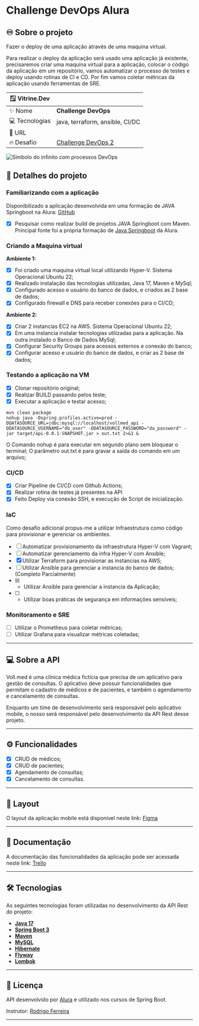 # Challenge DevOps Alura

## ♾️ Sobre o projeto

Fazer o deploy de uma aplicação através de uma maquina virtual. 

Para realizar o deploy da aplicação será usado uma aplicação já existente, precisaremos criar uma maquina virtual para a aplicação, colocar o código da aplicação em um repositório, vamos automatizar o processo de testes e deploy usando rotinas de CI e CD. Por fim vamos coletar métricas da aplicação usando ferramentas de SRE.

| 🪟 Vitrine.Dev |     |
| -------------  | --- |
| :sparkles: Nome        | **Challenge DevOps**
| 💻 Tecnologias | java, terraform, ansible, CI/DC
| :rocket: URL         |
| :fire: Desafio     | [Challenge DevOps 2]([https://](https://www.alura.com.br/challenges/devops-2))

<!-- Inserir imagem com a #vitrinedev ao final do link -->
![Simbolo do infinito com processos DevOps](https://img.mandic.com.br/2018/06/Devops-o-que-e-DevOps-significado.png?rel=outbound#vitrinedev)

## 📃 Detalhes do projeto

### Familiarizando com a aplicação

Disponibilizado a aplicação desenvolvida em uma formação de JAVA Springboot na Alura: [GitHub](https://github.com/rcaneppele/2771-spring-boot)

- [x] Pesquisar como realizar build de projetos JAVA Springboot com Maven.
Principal fonte foi a própria formação de [Java Springboot]([https://](https://cursos.alura.com.br/formacao-spring-boot-3)) da Alura.

### Criando a Maquina virtual

**Ambiente 1:**

- [x]  Foi criado uma maquina virtual local utilizando Hyper-V. Sistema Operacional Ubuntu 22;  
- [x] Realizado instalação das tecnologias utilizadas, Java 17, Maven e MySql;  
- [x] Configurado acesso e usuário do banco de dados, e criados as 2 base de dados;  
- [x] Configurado firewall e DNS para receber conexões para o CI/CD;

**Ambiente 2:**

- [x] Criar 2 instancias EC2 na AWS. Sistema Operacional Ubuntu 22;  
- [x] Em uma instancia instalar tecnologias utilizadas para a aplicação. Na outra instalado o Banco de Dados MySql;  
- [x] Configurar Security Groups para acessos externos e conexão do banco;  
- [x] Configurar acesso e usuário do banco de dados, e criar as 2 base de dados;  

### Testando a aplicação na VM

- [x] Clonar repositório original;
- [x] Realizar BUILD passando pelos teste;
- [x] Executar a aplicação e testar acesso;

`mvn clean package`  
`nohup java -Dspring.profiles.active=prod -DDATASOURCE_URL=jdbc:mysql://localhost/vollmed_api -DDATASOURCE_USERNAME="db_user" -DDATASOURCE_PASSWORD="da_password" -jar target/api-0.0.1-SNAPSHOT.jar > out.txt 2>&1 &`  

O Comando nohup é para executar em segundo plano sem bloquear o terminal;
O parâmetro out.txt é para gravar a saída do comando em um arquivo;

### CI/CD

- [x] Criar Pipeline de CI/CD com Github Actions;  
- [x] Realizar rotina de testes já presentes na API  
- [x] Feito Deploy via conexão SSH, e execução de Script de inicialização.  

### IaC

Como desafio adicional propus-me a utilizar Infraestrutura como código para provisionar e gerenciar os ambientes.

- [ ] Automatizar provisionamento da infraestrutura Hyper-V com Vagrant;
- [ ] Automatizar gerenciamento da infra Hyper-V com Ansible;
- [x] Utilizar Terraform para provisionar as instancias na AWS;
- [ ] Utilizar Ansible para gerenciar a instancia do banco de dados; (Completo Parcialmente)
- [x] - Utilizar Ansible para gerenciar a instancia da Aplicação;
- [ ] - Utilizar boas práticas de segurança em informações sensíveis;

### Monitoramento e SRE

- [ ] Utilizar o Prometheus para coletar métricas;
- [ ] Utilizar Grafana para visualizar métricas coletadas;

-----

## 💻 Sobre a API

Voll.med é uma clínica médica fictícia que precisa de um aplicativo para gestão de consultas. O aplicativo deve possuir funcionalidades que permitam o cadastro de médicos e de pacientes, e também o agendamento e cancelamento de consultas.

Enquanto um time de desenvolvimento será responsável pelo aplicativo mobile, o nosso será responsável pelo desenvolvimento da API Rest desse projeto.

---

## ⚙️ Funcionalidades

- [x] CRUD de médicos;
- [x] CRUD de pacientes;
- [x] Agendamento de consultas;
- [x] Cancelamento de consultas.

---

## 🎨 Layout

O layout da aplicação mobile está disponível neste link: <a href="https://www.figma.com/file/N4CgpJqsg7gjbKuDmra3EV/Voll.med">Figma</a>

---

## 📄 Documentação

A documentação das funcionalidades da aplicação pode ser acessada neste link: <a href="https://trello.com/b/O0lGCsKb/api-voll-med">Trello</a>

---

## 🛠 Tecnologias

As seguintes tecnologias foram utilizadas no desenvolvimento da API Rest do projeto:

- **[Java 17](https://www.oracle.com/java)**
- **[Spring Boot 3](https://spring.io/projects/spring-boot)**
- **[Maven](https://maven.apache.org)**
- **[MySQL](https://www.mysql.com)**
- **[Hibernate](https://hibernate.org)**
- **[Flyway](https://flywaydb.org)**
- **[Lombok](https://projectlombok.org)**

---

## 📝 Licença

API desenvolvido por [Alura](https://www.alura.com.br) e utilizado nos cursos de Spring Boot.

Instrutor: [Rodrigo Ferreira](https://cursos.alura.com.br/user/rodrigo-ferreira) 

---
